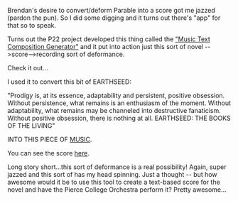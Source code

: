 Brendan's desire to convert/deform Parable into a score got me jazzed (pardon the pun). So I did some digging and it turns out there's "app" for that so to speak.

Turns out the P22 project developed this thing called the ["Music Text Composition Generator"](https://p22.com/musicfont/) and it put into action just this sort of novel -->score-->recording sort of deformance.

Check it out...

I used it to convert this bit of EARTHSEED:

"Prodigy is, at its essence, adaptability and persistent, positive obsession. Without persistence, what remains is an enthusiasm of the moment. Without adaptability, what remains may be channeled into destructive fanaticism. Without positive obsession, there is nothing at all. EARTHSEED: THE BOOKS OF THE LIVING"

INTO THIS PIECE OF [MUSIC](https://soundcloud.com/jasonloan/earthseed-music-1).

You can see the score [here](deformance-excercises/Earthseed_music_1.pdf).

Long story short...this sort of deformance is a real possibility! Again, super jazzed and this sort of has my head spinning. Just a thought -- but how awesome would it be to use this tool to create a text-based score for the novel and have the Pierce College Orchestra perform it? Pretty awesome...



